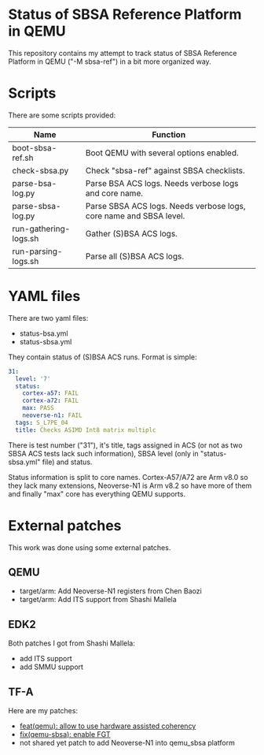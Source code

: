 # Status of SBSA Reference Platform in QEMU

This repository contains my attempt to track status of SBSA Reference Platform
in QEMU ("-M sbsa-ref") in a bit more organized way.


# Scripts

There are some scripts provided:

| Name                   | Function
|                      - | - 
| boot-sbsa-ref.sh       | Boot QEMU with several options enabled.
| check-sbsa.py          | Check "sbsa-ref" against SBSA checklists.
| parse-bsa-log.py       | Parse BSA ACS logs. Needs verbose logs and core name.
| parse-sbsa-log.py      | Parse SBSA ACS logs. Needs verbose logs, core name and SBSA level.
| run-gathering-logs.sh  | Gather (S)BSA ACS logs.
| run-parsing-logs.sh    | Parse all (S)BSA ACS logs.


# YAML files

There are two yaml files:

- status-bsa.yml
- status-sbsa.yml

They contain status of (S)BSA ACS runs. Format is simple:

```yaml
31:
  level: '7'
  status:
    cortex-a57: FAIL
    cortex-a72: FAIL
    max: PASS
    neoverse-n1: FAIL
  tags: S_L7PE_04
  title: Checks ASIMD Int8 matrix multiplc
```

There is test number ("31"), it's title, tags assigned in ACS (or not as two
SBSA ACS tests lack such information), SBSA level (only in "status-sbsa.yml"
file) and status.

Status information is split to core names. Cortex-A57/A72 are Arm v8.0 so they
lack many extensions, Neoverse-N1 is Arm v8.2 so have more of them and finally
"max" core has everything QEMU supports.


# External patches

This work was done using some external patches.


## QEMU

- target/arm: Add Neoverse-N1 registers from Chen Baozi
- target/arm: Add ITS support from Shashi Mallela


## EDK2

Both patches I got from Shashi Mallela:

- add ITS support
- add SMMU support


## TF-A

Here are my patches:

- [feat(qemu): allow to use hardware assisted coherency](https://review.trustedfirmware.org/c/TF-A/trusted-firmware-a/+/17772)
- [fix(qemu-sbsa): enable FGT](https://review.trustedfirmware.org/c/TF-A/trusted-firmware-a/+/19459)
- not shared yet patch to add Neoverse-N1 into qemu_sbsa platform

